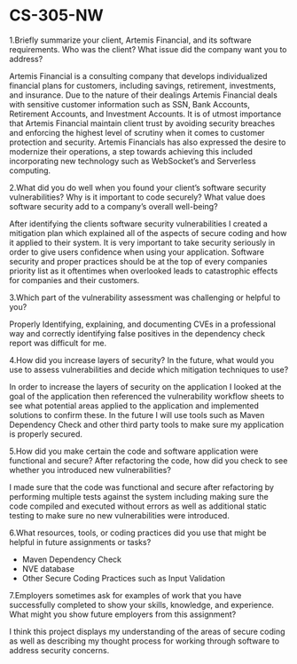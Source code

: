 # CS-305-NW

1.Briefly summarize your client, Artemis Financial, and its software requirements. Who was the client? What issue did the company want you to address?

  Artemis Financial is a consulting company that develops individualized financial plans for customers, including savings, retirement, investments, and insurance. Due to the nature of their dealings Artemis Financial deals with sensitive customer information such as SSN, Bank Accounts, Retirement Accounts, and Investment Accounts.  It is of utmost importance that Artemis Financial maintain client trust by avoiding security breaches and enforcing the highest level of scrutiny when it comes to customer protection and security. Artemis Financials has also expressed the desire to modernize their operations, a step towards achieving this included incorporating new technology such as WebSocket’s and Serverless computing.


2.What did you do well when you found your client’s software security vulnerabilities? Why is it important to code securely? What value does software security add to a company’s overall well-being?

  After identifying the clients software security vulnerabilities I created a mitigation plan which explained all of the aspects of secure coding and how it applied to their system. It is very important to take security seriously in order to give users confidence when using your application. Software security and proper practices should be at the top of every companies priority list as it oftentimes when overlooked leads to catastrophic effects for companies and their customers. 

3.Which part of the vulnerability assessment was challenging or helpful to you?

  Properly Identifying, explaining, and documenting  CVEs in a professional way and correctly identifying false positives in the dependency check report was difficult for me. 

4.How did you increase layers of security? In the future, what would you use to assess vulnerabilities and decide which mitigation techniques to use?

  In order to increase the layers of security on the application I looked at the goal of the application then referenced the vulnerability workflow sheets to see what potential areas applied to the application and implemented solutions to confirm these. In the future I will use tools such as Maven Dependency Check and other third party tools to make sure my application is properly secured.   

5.How did you make certain the code and software application were functional and secure? After refactoring the code, how did you check to see whether you introduced new vulnerabilities?

  I made sure that the code was functional and secure after refactoring by performing multiple tests against the system including making sure the code compiled and executed without errors as well as additional static testing to make sure no new vulnerabilities were introduced.

6.What resources, tools, or coding practices did you use that might be helpful in future assignments or tasks?
  - Maven Dependency Check
  - NVE database
  - Other Secure Coding Practices such as Input Validation


7.Employers sometimes ask for examples of work that you have successfully completed to show your skills, knowledge, and experience. What might you show future employers from this assignment?

  I think this project displays my understanding of the areas of secure coding as well as describing my thought process for working through software to address security concerns. 

